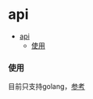 # api


<!-- @import "[TOC]" {cmd="toc" depthFrom=1 depthTo=6 orderedList=false} -->

<!-- code_chunk_output -->

- [api](#api)
    - [使用](#使用)

<!-- /code_chunk_output -->


### 使用

目前只支持golang，[参考](https://github.com/ovn-org/libovsdb)